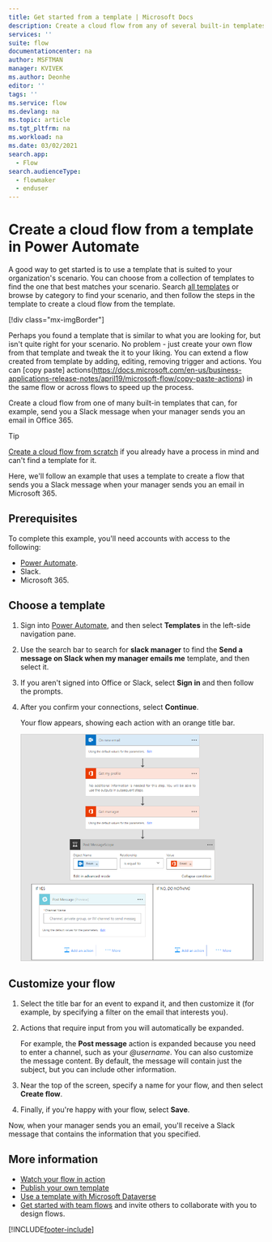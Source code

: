 ```yaml
---
title: Get started from a template | Microsoft Docs
description: Create a cloud flow from any of several built-in templates.
services: ''
suite: flow
documentationcenter: na
author: MSFTMAN
manager: KVIVEK
ms.author: Deonhe
editor: ''
tags: ''
ms.service: flow
ms.devlang: na
ms.topic: article
ms.tgt_pltfrm: na
ms.workload: na
ms.date: 03/02/2021
search.app: 
  - Flow
search.audienceType: 
  - flowmaker
  - enduser
---
```

# Create a cloud flow from a template in Power Automate

A good way to get started is to use a template that is suited to your organization's scenario. You can choose from a collection of templates to find the one that best matches your scenario. Search [all templates](https://flow.microsoft.com/templates/) or browse by category to find your scenario, and then follow the steps in the template to create a cloud flow from the template.

[!div class="mx-imgBorder"] 


Perhaps you found a template that is similar to what you are looking for, but isn't quite right for your scenario. No problem - just create your own flow from that template and tweak the it to your liking. You can extend a flow created from template by adding, editing, removing trigger and actions. You can [copy paste] actions(https://docs.microsoft.com/en-us/business-applications-release-notes/april19/microsoft-flow/copy-paste-actions) in the same flow or across flows to speed up the process.

Create a cloud flow from one of many built-in templates that can, for example, send you a Slack message when your manager sends you an email in Office 365.


>[!TIP]
>[Create a cloud flow from scratch](get-started-logic-flow.md) if you already have a process in mind and can't find a template for it.

Here, we'll follow an example that uses a template to create a flow that sends you a Slack message when your manager sends you an email in Microsoft 365.

## Prerequisites

To complete this example, you'll need accounts with access to the following:

- [Power Automate](https://flow.microsoft.com).
- Slack.
- Microsoft 365.

## Choose a template

1. Sign into [Power Automate](https://flow.microsoft.com), and then select **Templates** in the left-side navigation pane.
1. Use the search bar to search for **slack manager** to find the **Send a message on Slack when my manager emails me** template, and then select it.
1. If you aren't signed into Office or Slack, select **Sign in** and then follow the prompts.
1. After you confirm your connections, select **Continue**.

    Your flow appears, showing each action with an orange title bar.

    ![Default events and actions from template](./media/get-started-logic-template/template-default.png)

## Customize your flow

1. Select the title bar for an event to expand it, and then customize it (for example, by specifying a filter on the email that interests you).
1. Actions that require input from you will automatically be expanded.
  
    For example, the **Post message** action is expanded because you need to enter a channel, such as your *\@username*. You can also customize the message content. By default, the message will contain just the subject, but you can include other information.

1. Near the top of the screen, specify a name for your flow, and then select **Create flow**.
1. Finally, if you're happy with your flow, select **Save**.

Now, when your manager sends you an email, you'll receive a Slack message that contains the information that you specified.

## More information

- [Watch your flow in action](see-a-flow-run.md)
- [Publish your own template](publish-a-template.md)
- [Use a template with Microsoft Dataverse](common-data-model-intro.md)
- [Get started with team flows](create-team-flows.md) and invite others to collaborate with you to design flows.



[!INCLUDE[footer-include](includes/footer-banner.md)]
